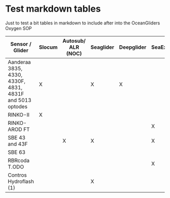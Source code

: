 # Test markdown tables
Just to test a bit tables in markdown to include after into the OceanGliders Oxygen SOP

| Sensor / Glider  |  Slocum |  Autosub/ ALR (NOC) |  Seaglider | Deepglider  |  SeaExplorer |  Spray |  Information |
|---|---|---|---|---|---|---|---|
| Aanderaa 3835, 4330, 4330F, 4831, 4831F and 5013 optodes  | X |   | X | X |   |   | Link |
| RINKO-II  | X |   |   |   |   |  | Link |
| RINKO- AROD FT  |   |   |   |   | X |   | Link |
| SBE 43 and 43F  |   | X | X |   | X |   | Link |
| SBE 63  |   |   |   |   |   | X | Link |
|  RBRcoda T.ODO |   |   |   |   | X |   | Link |
|  Contros Hydroflash (1) |   |   | X |   |   |   | Link |
